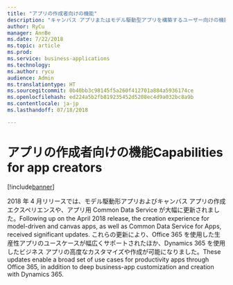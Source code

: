 ```yaml
---
title: "アプリの作成者向けの機能"
description: "キャンバス アプリまたはモデル駆動型アプリを構築するユーザー向けの機能が増えました"
author: RyCu
manager: AnnBe
ms.date: 7/22/2018
ms.topic: article
ms.prod: 
ms.service: business-applications
ms.technology: 
ms.author: rycu
audience: Admin
ms.translationtype: HT
ms.sourcegitcommit: 0b40bb3c98145f5a260f412701a884a5936174ce
ms.openlocfilehash: ed224a5b2fb819235452d5208ec4d9a032bc8a9b
ms.contentlocale: ja-jp
ms.lasthandoff: 07/18/2018

---
```

# <a name="capabilities-for-app-creators"></a><span data-ttu-id="7e60e-103">アプリの作成者向けの機能</span><span class="sxs-lookup"><span data-stu-id="7e60e-103">Capabilities for app creators</span></span>


[!include[banner](../../includes/banner.md)]

<span data-ttu-id="7e60e-104">2018 年 4 月リリースでは、モデル駆動形アプリおよびキャンバス アプリの作成エクスペリエンスや、アプリ用 Common Data Service が大幅に更新されました。</span><span class="sxs-lookup"><span data-stu-id="7e60e-104">Following up on the April 2018 release, the creation experience for model-driven and canvas apps, as well as Common Data Service for Apps, received significant updates.</span></span> <span data-ttu-id="7e60e-105">これらの更新により、Office 365 を使用した生産性アプリのユースケースが幅広くサポートされたほか、Dynamics 365 を使用したビジネス アプリの高度なカスタマイズや作成が可能になりました。</span><span class="sxs-lookup"><span data-stu-id="7e60e-105">These updates enable a broad set of use cases for productivity apps through Office 365, in addition to deep business-app customization and creation with Dynamics 365.</span></span>

